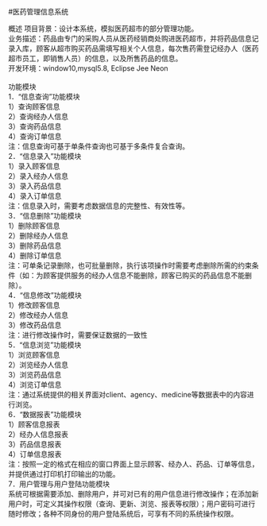 #医药管理信息系统

概述
项目背景：设计本系统，模拟医药超市的部分管理功能。<br>
业务描述：药品由专门的采购人员从医药经销商处购进医药超市，并将药品信息记录入库，顾客从超市购买药品需填写相关个人信息，每次售药需登记经办人（医药超市员工，即销售人员）的信息，以及所售药品的信息。<br>
开发环境：window10,mysql5.8, Eclipse Jee Neon<br>
<br>
功能模块<br>
1．“信息查询”功能模块<br>
1）查询顾客信息<br>
2）查询经办人信息<br>
3）查询药品信息<br>
4）查询订单信息<br>
注：信息查询可基于单条件查询也可基于多条件复合查询。<br>
2．“信息录入”功能模块<br>
1）录入顾客信息<br>
2）录入经办人信息<br>
3）录入药品信息<br>
4）录入订单信息<br>
注：信息录入时，需要考虑数据信息的完整性、有效性等。<br>
3．“信息删除”功能模块<br>
1）删除顾客信息<br>
2）删除经办人信息<br>
3）删除药品信息<br>
4）删除订单信息<br>
注：可单条记录删除，也可批量删除，执行该项操作时需要考虑删除所需的约束条件（如：为顾客提供服务的经办人信息不能删除，顾客已购买的药品信息不能删除）。<br>
4．“信息修改”功能模块<br>
1）修改顾客信息<br>
2）修改经办人信息<br>
3）修改药品信息<br>
注：进行修改操作时，需要保证数据的一致性<br>
5．“信息浏览”功能模块<br>
1）浏览顾客信息<br>
2）浏览经办人信息<br>
3）浏览药品信息<br>
4）浏览订单信息<br>
注：通过系统提供的相关界面对client、agency、medicine等数据表中的内容进行浏览。<br>
6．“数据报表”功能模块<br>
1）顾客信息报表<br>
2）经办人信息报表<br>
3）药品信息报表<br>
4）订单信息报表<br>
注：按照一定的格式在相应的窗口界面上显示顾客、经办人、药品、订单等信息，并提供通过打印机打印输出的功能。<br>
7．用户管理与用户登陆功能模块<br>
系统可根据需要添加、删除用户，并可对已有的用户信息进行修改操作；在添加新用户时，可定义其操作权限（查询、更新、浏览、报表等权限）；用户密码可进行随时修改；各种不同身份的用户登陆系统后，可享有不同的系统操作权限。<br>
